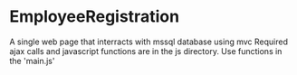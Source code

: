 # EmployeeRegistration
A single web page that interracts with mssql database using mvc
Required ajax calls and javascript functions are in the js directory.
Use functions in the 'main.js' 
